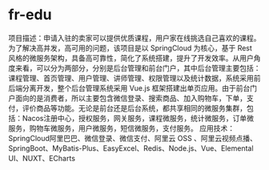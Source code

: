 # fr-edu
项目描述：申请入驻的卖家可以提供优质课程，用户家在线挑选自己喜欢的课程。为了解决高并发，高可用的问题，该项目是以 SpringCloud 为核心，基于 Rest 风格的微服务架构，具备高可靠性，简化了系统搭建，提升了开发效率。从用户角度来看，可以分为两部分，分别是后台管理和前台门户，其中后台管理主要包括：课程管理、首页管理、用户管理、讲师管理、权限管理以及统计数据，系统采用前后端分离开发，整个后台管理系统采用 Vue.js 框架搭建出单页应用。由于前台门户面向的是消费者，所以主要包含微信登录、搜索商品、加入购物车，下单，支付，评价商品等功能。无论是前台还是后台系统，都共享相同的微服务集群，包括：Nacos注册中心，授权服务，网关服务，课程微服务，统计微服务，订单微服务，购物车微服务，用户微服务，短信微服务，支付服务。
应用技术：SpringCloud阿里巴巴、微信登录、微信支付、阿里云 OSS 、阿里云视频点播、SpringBoot、MyBatis-Plus、EasyExcel、Redis、Node.js、Vue、Elemental UI、NUXT、ECharts
